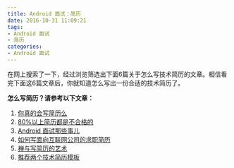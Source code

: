 ```yaml
---
title: Android 面试：简历
date: 2016-10-31 11:09:21
tags: 
- Android 面试
- 简历
categories:
- Android 面试
---
```


在网上搜索了一下，经过浏览筛选出下面6篇关于怎么写技术简历的文章。相信看完下面这6篇文章后，你就知道怎么写出一份合适的技术简历了。

**怎么写简历？请参考以下文章：**

1. [你真的会写简历么](http://mp.weixin.qq.com/s?__biz=MzA4NTQwNDcyMA==&mid=402970472&idx=1&sn=b9738c66fb5750c2515d57357c01a83f&scene=21#wechat_redirect)
2. [80%以上简历都是不合格的](http://j.codekk.com/blogs/detail/5705bcdf4a38205862ef4770)
3. [Android 面试那些事儿](https://zhuanlan.zhihu.com/p/21565914)
4. [如何写面向互联网公司的求职简历](http://blog.devtang.com/2013/12/22/how-to-write-resume-for-it-company/)
5. [禅与写简历的艺术](http://www.zoomfeng.com/blog/shan-yu-xie-jian-li-de-yi-zhu.html)
6. [推荐两个技术简历模板](http://j.codekk.com/blogs/detail/5705bcdf4a38205862ef476f)

